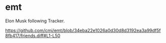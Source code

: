 # emt
Elon Musk following Tracker.

https://github.com/cmj/emt/blob/34eba22e1026a0d30d8d3192ea3a99df5f8fb417/friends.diff#L1-L50
